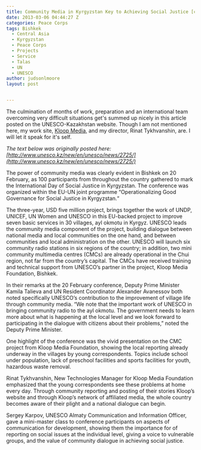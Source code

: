 ```yaml
---
title: Community Media in Kyrgyzstan Key to Achieving Social Justice [cross-post]
date: 2013-03-06 04:44:27 Z
categories: Peace Corps
tags: Bishkek
  - Central Asia
  - Kyrgyzstan
  - Peace Corps
  - Projects
  - Service
  - Talas
  - UN
  - UNESCO
author: judsonlmoore
layout: post


---
```


The culmination of months of work, preparation and an international team overcoming very difficult situations get's summed up nicely in this article posted on the UNESCO-Kazakhstan website. Though I am not mentioned here, my work site, [Kloop Media,](http://kloop.kg) and my director, Rinat Tykhvanshin, are. I will let it speak for it's self.

_The text below was originally posted here: [http://www.unesco.kz/new/en/unesco/news/2725/](http://www.unesco.kz/new/en/unesco/news/2725/)_

The power of community media was clearly evident in Bishkek on 20 February, as 100 participants from throughout the country gathered to mark the International Day of Social Justice in Kyrgyzstan. The conference was organized within the EU-UN joint programme “Operationalizing Good Governance for Social Justice in Kyrgyzstan.“

The three-year, USD five million project, brings together the work of UNDP, UNICEF, UN Women and UNESCO in this EU-backed project to improve seven basic services in 30 villages, ayl okmotu in Kyrgyz. UNESCO leads the community media component of the project, building dialogue between national media and local communities on the one hand, and between communities and local administration on the other. UNESCO will launch six community radio stations in six regions of the country; in addition, two mini community multimedia centres (CMCs) are already operational in the Chui region, not far from the country’s capital. The CMCs have received training and technical support from UNESCO’s partner in the project, Kloop Media Foundation, Bishkek.

In their remarks at the 20 February conference, Deputy Prime Minister Kamila Talieva and UN Resident Coordinator Alexander Avanessov both noted specifically UNESCO’s contribution to the improvement of village life through community media. “We note that the important work of UNESCO in bringing community radio to the ayl okmotu. The government needs to learn more about what is happening at the local level and we look forward to participating in the dialogue with citizens about their problems,” noted the Deputy Prime Minister.

One highlight of the conference was the vivid presentation on the CMC project from Kloop Media Foundation, showing the local reporting already underway in the villages by young correspondents. Topics include school under population, lack of preschool facilities and sports facilities for youth, hazardous waste removal.

Rinat Tykhvanshin, New Technologies Manager for Kloop Media Foundation emphasized that the young correspondents see these problems at home every day. Through community reporting and posting of their stories Kloop’s website and through Kloop’s network of affiliated media, the whole country becomes aware of their plight and a national dialogue can begin.

Sergey Karpov, UNESCO Almaty Communication and Information Officer, gave a mini-master class to conference participants on aspects of communication for development, showing them the importance for of reporting on social issues at the individual level, giving a voice to vulnerable groups, and the value of community dialogue in achieving social justice.
